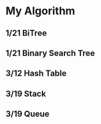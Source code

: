 # My Algorithm
## 1/21 BiTree
## 1/21 Binary Search Tree
## 3/12 Hash Table
## 3/19 Stack
## 3/19 Queue
